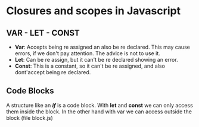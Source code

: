 # Closures and scopes in Javascript

## VAR - LET - CONST

* **Var**: Accepts being re assigned an also be re declared. This may cause errors, if we don't pay attention. The advice is not to use it.
* **Let**: Can be re assign, but it can't be re declared showing an error.
* **Const**: This is a constant, so it can't be re assigned, and also dont'accept being re declared. 

## Code Blocks

A structure like an ***if*** is a code block. With **let** and **const** we can only access them inside the block. In the other hand with var we can access outside the block (file block.js)